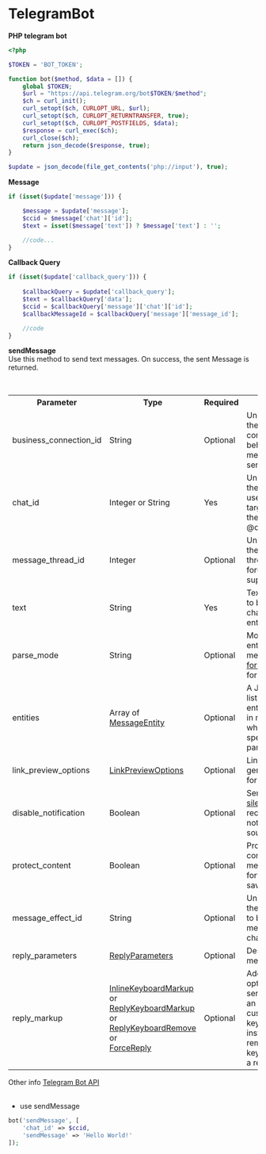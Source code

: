 # TelegramBot

**PHP telegram bot**
```php
<?php

$TOKEN = 'BOT_TOKEN';

function bot($method, $data = []) {
    global $TOKEN;
    $url = "https://api.telegram.org/bot$TOKEN/$method";
    $ch = curl_init();
    curl_setopt($ch, CURLOPT_URL, $url);
    curl_setopt($ch, CURLOPT_RETURNTRANSFER, true);
    curl_setopt($ch, CURLOPT_POSTFIELDS, $data);
    $response = curl_exec($ch);
    curl_close($ch);
    return json_decode($response, true);
}

$update = json_decode(file_get_contents('php://input'), true);

```

**Message**
```php
if (isset($update['message'])) {

	$message = $update['message'];
	$ccid = $message['chat']['id'];
	$text = isset($message['text']) ? $message['text'] : '';

	//code...
}
```

**Callback Query**
```php
if (isset($update['callback_query'])) {
	
	$callbackQuery = $update['callback_query'];
	$text = $callbackQuery['data'];
	$ccid = $callbackQuery['message']['chat']['id'];
	$callbackMessageId = $callbackQuery['message']['message_id'];

	//code
}
```
**sendMessage** <br>
Use this method to send text messages. On success, the sent Message is returned.
<table>
	<tr>
		<th>Parameter</th>
		<th>Type</th>
		<th>Required</th>
		<th>Description</th>
	</tr>
	<tr>
		<td>business_connection_id</td>
		<td>String</td>
		<td>Optional</td>
		<td>Unique identifier of the business connection on behalf of which the message will be sent</td>
	</tr>
	<tr>
		<td>chat_id</td>
		<td>Integer or String</td>
		<td>Yes</td>
		<td>Unique identifier for the target chat or username of the target channel (in the format @channelusername)</td>
	</tr>
	<tr>
		<td>message_thread_id</td>
		<td>Integer</td>
		<td>Optional</td>
		<td>Unique identifier for the target message thread (topic) of the forum; for forum supergroups only</td>
	</tr>
	<tr>
		<td>text</td>
		<td>String</td>
		<td>Yes</td>
		<td>Text of the message to be sent, 1-4096 characters after entities parsing</td>
	</tr>
	<tr>
		<td>parse_mode</td>
		<td>String</td>
		<td>Optional</td>
		<td>Mode for parsing entities in the message text. See <a href="https://core.telegram.org/bots/api#formatting-options">formatting options</a> for more details.</td>
	</tr>
	<tr>
		<td>entities</td>
		<td>Array of <a href="https://core.telegram.org/bots/api#messageentity">MessageEntity</a></td>
		<td>Optional</td>
		<td>A JSON-serialized list of special entities that appear in message text, which can be specified instead of parse_mode</td>
	</tr>
	<tr>
		<td>link_preview_options</td>
		<td><a href="https://core.telegram.org/bots/api#linkpreviewoptions">LinkPreviewOptions</a></td>
		<td>Optional</td>
		<td>Link preview generation options for the message</td>
	</tr>
	<tr>
		<td>disable_notification</td>
		<td>Boolean</td>
		<td>Optional</td>
		<td>Sends the message <a href="https://telegram.org/blog/channels-2-0#silent-messages">silently</a>. Users will receive a notification with no sound.</td>
	</tr>
	<tr>
		<td>protect_content</td>
		<td>Boolean</td>
		<td>Optional</td>
		<td>Protects the contents of the sent message from forwarding and saving</td>
	</tr>
	<tr>
		<td>message_effect_id</td>
		<td>String</td>
		<td>Optional</td>
		<td>Unique identifier of the message effect to be added to the message; for private chats only</td>
	</tr>
	<tr>
		<td>reply_parameters</td>
		<td><a href="https://core.telegram.org/bots/api#replyparameters">ReplyParameters</a></td>
		<td>Optional</td>
		<td>Description of the message to reply to</td>
	</tr>
	<tr>
		<td>reply_markup</td>
		<td><a href="https://core.telegram.org/bots/api#inlinekeyboardmarkup">InlineKeyboardMarkup</a> or <br>
		<a href="https://core.telegram.org/bots/api#replykeyboardmarkup">ReplyKeyboardMarkup</a> or <br>
		<a href="https://core.telegram.org/bots/api#replykeyboardremove">ReplyKeyboardRemove</a> or <br>
		<a href="https://core.telegram.org/bots/api#forcereply">ForceReply</a></td> <br>
		<td>Optional</td>
		<td>Additional interface options. A JSON-serialized object for an inline keyboard, custom reply keyboard, instructions to remove a reply keyboard or to force a reply from the user</td>
	</tr>
</table>
Other info <a href="https://core.telegram.org/bots/api#available-methods">Telegram Bot API</a>
<br><br>

- use sendMessage

```php
bot('sendMessage', [
	'chat_id' => $ccid,
	'sendMessage' => 'Hello World!'
]);
```
